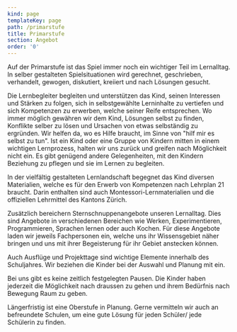 ```yaml
---
kind: page
templateKey: page
path: /primarstufe
title: Primarstufe
section: Angebot
order: '0'
---
```

Auf der Primarstufe ist das Spiel immer noch ein wichtiger Teil im Lernalltag. In selber gestalteten Spielsituationen wird gerechnet, geschrieben, verhandelt, gewogen, diskutiert, kreiiert und nach Lösungen gesucht. 

Die Lernbegleiter begleiten und unterstützen das Kind, seinen Interessen und Stärken zu folgen, sich in selbstgewählte Lerninhalte zu vertiefen und sich Kompetenzen zu erwerben, welche seiner Reife entsprechen. Wo immer möglich gewähren wir dem Kind, Lösungen selbst zu finden, Konflikte selber zu lösen und Ursachen von etwas selbständig zu ergründen. Wir helfen da, wo es Hilfe braucht, im Sinne von "hilf mir es selbst zu tun". Ist ein Kind oder eine Gruppe von Kindern mitten in einem wichtigen Lernprozess, halten wir uns zurück und greifen nach Möglichkeit nicht ein. Es gibt genügend andere Gelegenheiten, mit den Kindern Beziehung zu pflegen und sie im Lernen zu begleiten. 

In der vielfältig gestalteten Lernlandschaft begegnet das Kind diversen Materialien, welche es für den Erwerb von Kompetenzen nach Lehrplan 21 braucht. Darin enthalten sind auch Montessori-Lernmaterialien und die offiziellen Lehrmittel des Kantons Zürich.

Zusätzlich bereichern Sternschnuppenangebote unseren Lernalltag. Dies sind Angebote in verschiedenen Bereichen wie Werken, Experimentieren, Programmieren, Sprachen lernen oder auch Kochen. Für diese Angebote laden wir jeweils Fachpersonen ein, welche uns ihr Wissensgebiet näher bringen und uns mit ihrer Begeisterung für ihr Gebiet anstecken können. 

Auch Ausflüge und Projekttage sind wichtige Elemente innerhalb des Schuljahres. Wir beziehen die Kinder bei der Auswahl und Planung mit ein.

Bei uns gibt es keine zeitlich festgelegten Pausen. Die Kinder haben jederzeit die Möglichkeit nach draussen zu gehen und ihrem Bedürfnis nach Bewegung Raum zu geben.

Längerfristig ist eine Oberstufe in Planung. Gerne vermitteln wir auch an befreundete Schulen, um eine gute Lösung für jeden Schüler/ jede Schülerin zu finden.
